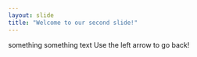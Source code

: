 ```yaml
---
layout: slide
title: "Welcome to our second slide!"
---
```

something something text
Use the left arrow to go back!
